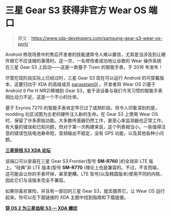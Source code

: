 # 三星 Gear S3 获得非官方 Wear OS 端口

> 原文：<https://www.xda-developers.com/samsung-gear-s3-wear-os-port/>

Android 修改场景中的售后开发者的技能通常令人难以置信，尤其是当涉及到让硬件做它不应该做的事情时。这一次，一名修改者成功地让谷歌的 Wear 操作系统在三星 Gear S3 上启动——这是一款基于 Tizen 的智能手表，于 2016 年发布！

尽管在现阶段实际上已经过时，三星 Gear S3 现在可以运行 Android 的可穿戴版本，这要归功于 XDA 的高级成员 [parasetam0l](https://forum.xda-developers.com/m/parasetam0l.3910888/) 。开发者将 Wear OS 2(基于 Android 9 Pie H MR2)移植到 Gear S3，鉴于该设备与我们今天习惯的智能手表相比动力不足，这是一个不小的壮举。

基于 Exynos 7270 的智能手表肯定早已过了成熟阶段，但令人印象深刻的是，modding 社区试图为古老的硬件注入新的生命。在 Gear S3 上使用 Wear OS 时，保留了许多原始功能。大多数传感器仍然工作，甚至心率监测器也正常工作。有大量的错误和已知问题，但对于第一次构建来说，这个列表相当小。一些值得注意的错误包括电池寿命短，音频输出不稳定，没有 GPS 功能，以及其他各种小问题。

**[三星排挡 S3 XDA 论坛](https://forum.xda-developers.com/f/samsung-gear-s3.5800/)**

该端口可以安装在三星 Gear S3 Frontier(型号 **SM-R760** )的全球非 LTE 版上。“经典”非 LTE 版本(型号 **SM-R770** )理论上也是兼容的。不过，不言而喻，这可能会让你的手表坏掉，甚至更糟。LTE 型号(以及韩国版本)使用不同的内核，因此它们与该版本完全不兼容。

如果你喜欢冒险，并且有一部旧的三星 Gear S3，就去摆弄它，让 Wear OS 运行起来。你可以在下面链接的 XDA 主题中找到指南和下载链接。

**[穿 OS 2 为三星齿轮 S3 — XDA 螺纹](https://forum.xda-developers.com/t/4400757/)**
